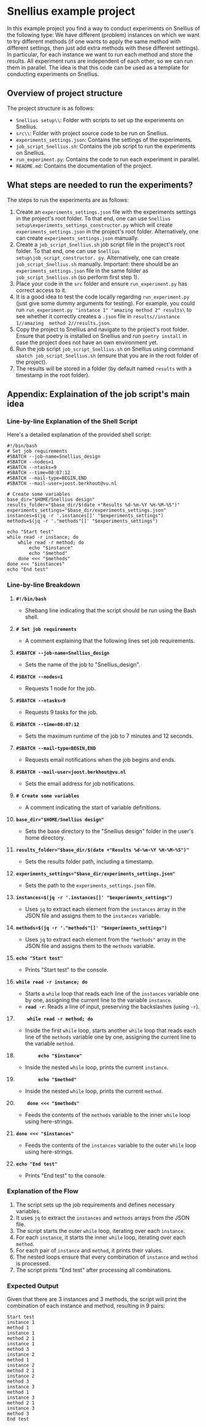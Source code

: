 # Snellius example project

In this example project you find a way to conduct experiments on Snellius 
of the following type: We have different (problem) instances on which we 
want to try different methods (if one wants to apply the same method with 
different settings, then just add extra methods with these different settings).
In particular, for each instance we want to run each method and store the 
results. All experiment runs are independent of each other, so we can run them 
in parallel. The idea is that this code can be used as a template for conducting
experiments on Snellius.

## Overview of project structure

The project structure is as follows:

- `Snellius setup\\`: Folder with scripts to set up the experiments on Snellius.
- `src\\`: Folder with project source code to be run on Snellius.
- `experiments_settings.json`: Contains the settings of the experiments.
- `job_script_Snellius.sh`: Contains the job script to run the experiments 
  on Snellius.
- `run_experiment.py`: Contains the code to run each experiment in parallel.
- `README.md`: Contains the documentation of the project.

## What steps are needed to run the experiments?

The steps to run the experiments are as follows:

1. Create an `experiments_settings.json` file with the experiments settings 
   in the project's root folder. To that end, one can use `Snellius 
   setup\experiments_settings_constructor.py` which will create 
   `experiments_settings.json` in the project's root folder. Alternatively, one 
   can create `experiments_settings.json` manually.
2. Create a `job_script_Snellius.sh` job script file in the project's root 
   folder. To that end, one can use `Snellius setup\job_script_constructor.
   py`. Alternatively, one can create `job_script_Snellius.sh` manually. 
   Important: there should be an `experiments_settings.json` file in the 
   same folder as `job_script_Snellius.sh` (so perform first step 1). 
3. Place your code in the `src` folder and ensure `run_experiment.py` has 
   correct access to it. 
4. It is a good idea to test the code locally regarding `run_experiment.py` 
   (just give some dummy arguments for testing). For example, you could run 
   `run_experiment.py "instance 1" "amazing method 2" results\` to see 
   whether it correctly creates a `.json` file in `results//instance 1//amazing 
   method 2//results.json`.
5. Copy the project to Snellius and navigate to the project's root folder. 
   Ensure that poetry is installed on Snellius and run `poetry install` in 
   case the project does not have an own environment yet. 
6. Run the job script `job_script_Snellius.sh` on Snellius using command 
   `sbatch job_script_Snellius.sh` (ensure that you are in the root folder 
   of the project). 
7. The results will be stored in a folder (by default named `results` with a 
   timestamp in the root folder).

## Appendix: Explaination of the job script's main idea

### Line-by-line Explanation of the Shell Script

Here's a detailed explanation of the provided shell script:

```
#!/bin/bash
# Set job requirements
#SBATCH --job-name=Snellius_design
#SBATCH --nodes=1
#SBATCH --ntasks=9
#SBATCH --time=00:07:12
#SBATCH --mail-type=BEGIN,END
#SBATCH --mail-user=joost.berkhout@vu.nl

# Create some variables
base_dir="$HOME/Snellius design"
results_folder="$base_dir/$(date +"Results %d-%m-%Y %H-%M-%S")"
experiments_settings="$base_dir/experiments_settings.json"
instances=$(jq -r '.instances[]' "$experiments_settings")
methods=$(jq -r '."methods"[]' "$experiments_settings")

echo "Start test"
while read -r instance; do
    while read -r method; do
        echo "$instance"
        echo "$method"
    done <<< "$methods"
done <<< "$instances"
echo "End test"
```

### Line-by-line Breakdown

1. **`#!/bin/bash`**
    - Shebang line indicating that the script should be run using the Bash shell.

2. **`# Set job requirements`**
    - A comment explaining that the following lines set job requirements.

3. **`#SBATCH --job-name=Snellius_design`**
    - Sets the name of the job to "Snellius_design".

4. **`#SBATCH --nodes=1`**
    - Requests 1 node for the job.

5. **`#SBATCH --ntasks=9`**
    - Requests 9 tasks for the job.

6. **`#SBATCH --time=00:07:12`**
    - Sets the maximum runtime of the job to 7 minutes and 12 seconds.

7. **`#SBATCH --mail-type=BEGIN,END`**
    - Requests email notifications when the job begins and ends.

8. **`#SBATCH --mail-user=joost.berkhout@vu.nl`**
    - Sets the email address for job notifications.

9. **`# Create some variables`**
    - A comment indicating the start of variable definitions.

10. **`base_dir="$HOME/Snellius design"`**
    - Sets the base directory to the "Snellius design" folder in the user's home directory.

11. **`results_folder="$base_dir/$(date +"Results %d-%m-%Y %H-%M-%S")"`**
    - Sets the results folder path, including a timestamp.

12. **`experiments_settings="$base_dir/experiments_settings.json"`**
    - Sets the path to the `experiments_settings.json` file.

13. **`instances=$(jq -r '.instances[]' "$experiments_settings")`**
    - Uses `jq` to extract each element from the `instances` array in the JSON file and assigns them to the `instances` variable.

14. **`methods=$(jq -r '."methods"[]' "$experiments_settings")`**
    - Uses `jq` to extract each element from the `"methods"` array in the JSON file and assigns them to the `methods` variable.

15. **`echo "Start test"`**
    - Prints "Start test" to the console.

16. **`while read -r instance; do`**
    - Starts a `while` loop that reads each line of the `instances` variable one by one, assigning the current line to the variable `instance`.
    - **`read -r`**: Reads a line of input, preserving the backslashes (using `-r`).

17. **`    while read -r method; do`**
    - Inside the first `while` loop, starts another `while` loop that reads each line of the `methods` variable one by one, assigning the current line to the variable `method`.

18. **`        echo "$instance"`**
    - Inside the nested `while` loop, prints the current `instance`.

19. **`        echo "$method"`**
    - Inside the nested `while` loop, prints the current `method`.

20. **`    done <<< "$methods"`**
    - Feeds the contents of the `methods` variable to the inner `while` loop using here-strings.

21. **`done <<< "$instances"`**
    - Feeds the contents of the `instances` variable to the outer `while` loop using here-strings.

22. **`echo "End test"`**
    - Prints "End test" to the console.

### Explanation of the Flow

1. The script sets up the job requirements and defines necessary variables.
2. It uses `jq` to extract the `instances` and `methods` arrays from the JSON file.
3. The script starts the outer `while` loop, iterating over each `instance`.
4. For each `instance`, it starts the inner `while` loop, iterating over each `method`.
5. For each pair of `instance` and `method`, it prints their values.
6. The nested loops ensure that every combination of `instance` and `method` is processed.
7. The script prints "End test" after processing all combinations.

### Expected Output

Given that there are 3 instances and 3 methods, the script will print the combination of each instance and method, resulting in 9 pairs:

```
Start test
instance 1
method 1
instance 1
method 2 1
instance 1
method 3
instance 2
method 1
instance 2
method 2 1
instance 2
method 3
instance 3
method 1
instance 3
method 2 1
instance 3
method 3
End test
```
